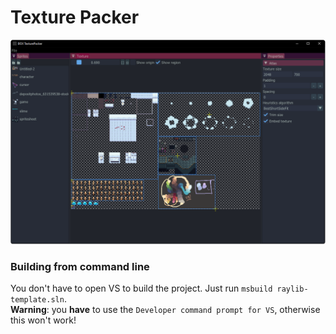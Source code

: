 # Texture Packer

![Screenshot](app.png)

### Building from command line
You don't have to open VS to build the project. Just run `msbuild raylib-template.sln`.\
**Warning**: you **have** to use the `Developer command prompt for VS`, otherwise this won't work!
